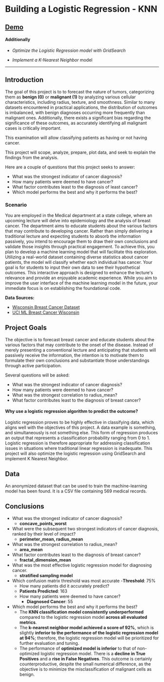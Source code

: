 # Building a Logistic Regression - KNN

## [Demo](https://nbviewer.org/github/tyrantdavis/Logistic-Regression-Breast-Cancer/blob/main/Logistic-Regression-Breast-Cancer.ipynb)

#### Additionally
- _Optimize the Logistic Regression model with GridSearch_

- _Implement a K-Nearest Neighbor_ model

---

## Introduction
The goal of this project is to to forecast the nature of tumors, categorizing them as **benign (0)** or **malignant (1)** by analyzing various cellular characteristics, including radius, texture, and smoothness. Similar to many datasets encountered in practical applications, the distribution of outcomes is imbalanced, with benign diagnoses occurring more frequently than malignant ones. Additionally, there exists a significant bias regarding the significance of these outcomes, as accurately identifying all malignant cases is critically important. 

This examination will allow classifying patients as having or not having cancer.

This project will scope, analyze, prepare, plot data, and seek to explain the findings from the analysis.

Here are a couple of questions that this project seeks to answer:

- What was the strongest indicator of cancer diagnosis? 
- How many patients were deemed to have cancer?      
- What factor contributes least to the diagnosis of least cancer?
- Which model performs the best and why it performs the best? 



### Scenario
You are employed in the Medical department at a state college, where an upcoming lecture will delve into epidemiology and the analysis of breast cancer. The department aims to educate students about the various factors that may contribute to developing cancer. Rather than simply delivering a traditional lecture and expecting students to absorb the information passively, you intend to encourage them to draw their own conclusions and validate those insights through practical engagement. To achieve this, you plan to develop a machine learning model that will facilitate this exploration. Utilizing a real-world dataset containing diverse statistics about cancer patients, the model will classify whether each individual has cancer. Your goal is for students to input their own data to see their hypothetical outcomes. This interactive approach is designed to enhance the lecture's relevance and provide an enjoyable academic experience. While you aim to improve the user interface of the machine learning model in the future, your immediate focus is on establishing the foundational code.

**Data Sources:**

- [Wisconsin Breast Cancer Dataset](https://scikit-learn.org/dev/modules/generated/sklearn.datasets.load_breast_cancer.html)
- [UCI ML Breast Cancer Wisconsin](https://archive.ics.uci.edu/dataset/17/breast+cancer+wisconsin+diagnostic)
  

## Project Goals
The objective is to forecast breast cancer and educate students about the various factors that may contribute to the onset of the disease. Instead of merely presenting a conventional lecture and anticipating that students will passively receive the information, the intention is to motivate them to formulate their own conclusions and substantiate those understandings through active participation. 

Several questions will be asked:

- What was the strongest indicator of cancer diagnosis?
- How many patients were deemed to have cancer?
- What was the strongest correlation to radius_mean?
- What factor contributes least to the diagnosis of breast cancer? 



#### Why use a logistic regression algorithm to predict the outcome?
Logistic regression proves to be highly effective in classifying data, which aligns well with the objectives of this project. A data example is something, and simultaneously is not something else. This form of regression produces an output that represents a classification probability ranging from 0 to 1. Logistic regression is therefore appropriate for addressing classification issues in situations where traditional linear regression is inadequate. This project will also optimize the logistic regression using GridSearch and implement K Nearest Neighbor.


## Data
An anonymized dataset that can be used to train the machine-learning model has been found. It is a CSV file containing 569 medical records. 


## Conclusions

- What was the strongest indicator of cancer diagnosis?
    - **concave_points_worst**
- What were the subsequent two strongest indicators of cancer diagnosis, ranked by their level of impact?
    - **perimeter_mean, radius_mean**
- What was the strongest correlation to radius_mean?
    - **area_mean**
- What factor contributes least to the diagnosis of breast cancer?
    - **fractal_dimension_mean**
- What was the most effective logistic regression model for diagnosing cancer.
    - **stratified sampling model**
- Which confusion matrix threshold was most accurate
    -**Threshold**: 75% 
    - How many patients did it accurately predict?
    - **Patients Predicted**: 163 
    - How many patients were deemed to have cancer?
        - **Diagnosed Cancer**: 55
- Which model performs the best and why it performs the best?
  - The **KNN classification model consistently underperformed** compared to the logistic regression model **across all evaluated metrics**.
  - The **k-nearest neighbor model achieved a score of 92%**, which is slightly **inferior to the performance of the logistic regression model at 94%**; therefore, the logistic regression model will be prioritized for further evaluation and tuning.
  - The performance of **optimized model is inferior** to that of non-optimized logistic regression model. There is a **decline in True Positives** and a **rise in False Negatives**. This outcome is certainly counterproductive, despite the small numerical difference, as the objective is to minimize the misclassification of malignant cells as benign.
